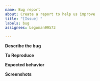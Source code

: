 ```yaml
---
name: Bug report
about: Create a report to help us improve
title: "[Issue] "
labels: bug
assignees: Legoman99573

---
```


**Describe the bug**
<!-- A clear and concise description of what the bug is. -->

**To Reproduce**
<!-- Steps to reproduce the behavior -->


**Expected behavior**
<!-- A clear and concise description of what you expected to happen. -->

**Screenshots**
<!-- If applicable, add screenshots to help explain your problem. Also logs will help even further, but you must include the full stack trace and not include snippets as this will not help you at all. -->
